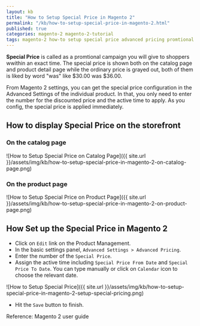```yaml
---
layout: kb
title: "How to Setup Special Price in Magento 2"
permalink: "/kb/how-to-setup-special-price-in-magento-2.html"
published: true
categories: magento-2 magento-2-tutorial
tags: magento-2 how-to setup special price advanced pricing promtional campaign
---
```


**Special Price** is called as a promtional campaign you will give to shoppers wwithin an exact time. The special price is shown both on the catalog page and product detail page while the ordinary price is grayed out, both of them is liked by word "was" like $30.00 was $36.00.

From Magento 2 settings, you can get the special price configuration in the Advanced Settings of the individual product. In that, you only need to enter the number for the discounted price and the active time to apply. As you config, the special price is applied immediately.

## How to display Special Price on the storefront

### On the catalog page

![How to Setup Special Price on Catalog Page]({{ site.url }}/assets/img/kb/how-to-setup-special-price-in-magento-2-on-catalog-page.png)

### On the product page

![How to Setup Special Price on Product Page]({{ site.url }}/assets/img/kb/how-to-setup-special-price-in-magento-2-on-product-page.png)

## How Set up the Special Price in Magento 2

* Click on `Edit` link on the Product Management.
* In the basic settings panel, `Advanced Settings > Advanced Pricing`.
* Enter the number of the `Special Price`.
* Assign the active time including `Special Price From Date` and `Special Price To Date`. You can type manually or click on `Calendar` icon to choose the relevant date.

![How to Setup Special Price]({{ site.url }}/assets/img/kb/how-to-setup-special-price-in-magento-2-setup-special-pricing.png)

* Hit the `Save` button to finish.


Reference: Magento 2 user guide